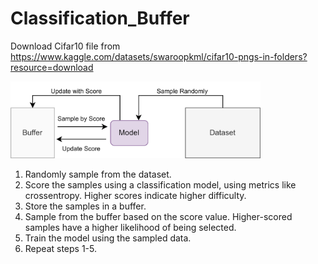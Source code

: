 # Classification_Buffer

Download Cifar10 file from https://www.kaggle.com/datasets/swaroopkml/cifar10-pngs-in-folders?resource=download

<img src="images/basic_architecture.png" alt="basic_architecture" width="400">

1. Randomly sample from the dataset.
2. Score the samples using a classification model, using metrics like crossentropy. Higher scores indicate higher difficulty.
3. Store the samples in a buffer.
4. Sample from the buffer based on the score value. Higher-scored samples have a higher likelihood of being selected.
5. Train the model using the sampled data.
6. Repeat steps 1-5.
